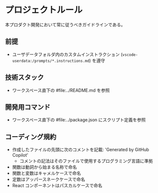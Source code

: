 # プロジェクトルール

本プロダクト開発において常に従うべきガイドラインである。

## 前提

- ユーザデータフォルダ内のカスタムインストラクション (`vscode-userdata:/prompts/*.instructions.md`) を遵守

## 技術スタック

- ワークスペース直下の #file:../README.md を参照

## 開発用コマンド

- ワークスペース直下の #file:../package.json にスクリプト定義を参照

## コーディング規約

- 作成したファイルの先頭に次のコメントを記載: 'Generated by GitHub Copilot'
  - コメントの記法はそのファイルで使用するプログラミング言語に準拠
- 関数は動詞から始まる名称で命名
- 関数と変数はキャメルケースで命名
- 定数はアッパースネークケースで命名
- React コンポーネントはパスカルケースで命名

